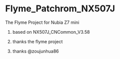 # Flyme_Patchrom_NX507J

The Flyme Project for Nubia Z7 mini

1. based on NX507J_CNCommon_V3.58

2. thanks the flyme project

3. thanks @zoujunhua86
